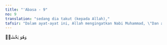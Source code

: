 ```yaml
---
title: "'Abasa - 9"
no: 9
translation: "sedang dia takut (kepada Allah),"
tafsir: "Dalam ayat-ayat ini, Allah mengingatkan Nabi Muhammad, \"Dan adapun orang seperti 'Abdullah bin Ummi Maktum yang datang kepadamu dengan bersegera untuk mendapat petunjuk dan rahmat dari Tuhannya, sedang ia takut kepada Allah jika ia jatuh ke dalam lembah kesesatan, maka kamu bersikap acuh tak acuh dan tidak memperhatikan permintaannya.\""
---
```


وَهُوَ يَخْشٰىۙ
